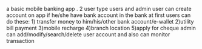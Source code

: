 a basic mobile banking app . 2 user type users and admin
user can create account on app if he/she have bank account in the bank at first
users can do these: 1) transfer money to him/his/other bank account/e-wallet  2)utility bill payment 3)mobile recharge 4)branch location 5)apply for cheque
admin can add/modify/search/delete user account and also can monitor transaction 
